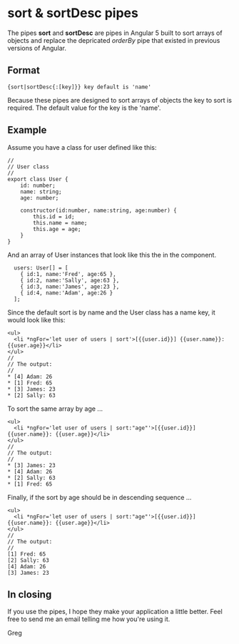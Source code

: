 # sort & sortDesc pipes
The pipes **sort** and **sortDesc** are pipes in Angular 5 built to sort arrays of objects and replace the depricated *orderBy* pipe that existed in previous versions of Angular.

## Format

`{sort|sortDesc{:[key]}} key default is 'name'`

Because these pipes are designed to sort arrays of objects the key to sort is required. The default value for the key is the 'name'.

## Example

Assume you have a class for user defined like this:

```
//
// User class
//
export class User {
	id: number;
	name: string;
	age: number;

	constructor(id:number, name:string, age:number) {
		this.id = id;
		this.name = name;
		this.age = age;
	}
}
```

And an array of User instances that look like this the in the component.

```
  users: User[] = [
    { id:1, name:'Fred', age:65 },
    { id:2, name:'Sally', age:63 },
    { id:3, name:'James', age:23 },
    { id:4, name:'Adam', age:26 }
  ];
```

Since the default sort is by name and the User class has a name key, it would look like this:

```
<ul>
  <li *ngFor='let user of users | sort'>[{{user.id}}] {{user.name}}: {{user.age}}</li>
</ul>
//
// The output:
//
* [4] Adam: 26
* [1] Fred: 65
* [3] James: 23
* [2] Sally: 63
```

To sort the same array by age ...

```
<ul>
  <li *ngFor='let user of users | sort:"age"'>[{{user.id}}] {{user.name}}: {{user.age}}</li>
</ul>
//
// The output:
//
* [3] James: 23
* [4] Adam: 26
* [2] Sally: 63
* [1] Fred: 65
```

Finally, if the sort by age should be in descending sequence ...

```
<ul>
  <li *ngFor='let user of users | sort:"age"'>[{{user.id}}] {{user.name}}: {{user.age}}</li>
</ul>
//
// The output:
//
[1] Fred: 65
[2] Sally: 63
[4] Adam: 26
[3] James: 23
```

## In closing

If you use the pipes, I hope they make your application a little better. Feel free to send me an email telling me how you're using it.

Greg